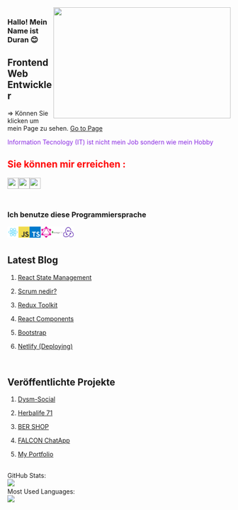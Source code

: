 <img src="https://media.giphy.com/media/qgQUggAC3Pfv687qPC/giphy.gif" align="right" width="400" height="250"/>

### Hallo! Mein Name ist Duran :blush:

## Frontend Web Entwickler

=> Können Sie klicken um mein Page zu sehen. <a href="https://duranakyol.netlify.app" target="_blank">Go to Page</a>

<font color="blueviolet" >Information Tecnology (IT) ist nicht mein Job sondern wie mein Hobby</font>

<h2 style="color: red">Sie können mir erreichen : </h2>

[<img align="left" width="25" height="25" src="https://upload.wikimedia.org/wikipedia/commons/thumb/8/81/LinkedIn_icon.svg/2048px-LinkedIn_icon.svg.png" align="left" />][linkedin]

[<img align="left" width="25" height="25" src="https://cdn.freebiesupply.com/logos/thumbs/2x/xing-icon-logo.png" align="left" />][xing]

[<img align="left" width="25" height="25" src="https://seeklogo.com/images/M/medium-2020-new-logo-4DD1CA1BFF-seeklogo.com.png" />][medium]

<br/>
<br/>
<br/>

### Ich benutze diese Programmiersprache

<img align="left" width="25" height="25" src="https://raw.githubusercontent.com/github/explore/80688e429a7d4ef2fca1e82350fe8e3517d3494d/topics/react/react.png"/>
<img align="left" width="25" height="25" src="https://raw.githubusercontent.com/github/explore/80688e429a7d4ef2fca1e82350fe8e3517d3494d/topics/javascript/javascript.png"/>
<img align="left" width="25" height="25" src="https://raw.githubusercontent.com/github/explore/80688e429a7d4ef2fca1e82350fe8e3517d3494d/topics/typescript/typescript.png"/>
<img align="left" width="25" height="25" src="https://raw.githubusercontent.com/github/explore/80688e429a7d4ef2fca1e82350fe8e3517d3494d/topics/graphql/graphql.png"/>
<img align="left" width="25" height="25" src="https://raw.githubusercontent.com/github/explore/80688e429a7d4ef2fca1e82350fe8e3517d3494d/topics/mongodb/mongodb.png"/>
<img align="left" width="25" height="25" src="https://raw.githubusercontent.com/github/explore/80688e429a7d4ef2fca1e82350fe8e3517d3494d/topics/redux/redux.png"/>

<br/>
<br/>

## Latest Blog

1. <a href="https://medium.com/@duranakyol71/react-state-management-6711538dc296" target="_blank">React State Management</a>

2. <a href="https://medium.com/@duranakyol71/scrum-nedir-d98ec3640ce8" target="_blank">Scrum nedir?</a>

3. <a href="https://medium.com/@duranakyol71/redux-toolkit-b1712e3ce7b9" target="_blank">Redux Toolkit</a>

4. <a href="https://medium.com/@duranakyol71/react-components-2368284bf753" target="_blank">React Components</a>

5. <a href="https://medium.com/@duranakyol71/bootstrap-cc6c1921cbad" target="_blank">Bootstrap</a>

6. <a href="https://medium.com/@duranakyol71/netlify-deploying-b7d0b11da48c" target="_blank">Netlify (Deploying)</a>

<br/>

## Veröffentlichte Projekte

1. <a href="https://dysm-social.netlify.app" target="_blank">Dysm-Social</a>

2. <a href="https://herbalife71.netlify.app" target="_blank">Herbalife 71</a>

3. <a href="https://bershop.netlify.app" target="_blank">BER SHOP</a>

4. <a href="https://falcon-chatapp.netlify.app" target="_blank">FALCON ChatApp</a>

5. <a href="https://duranakyol.netlify.app" target="_blank">My Portfolio</a>

<br/>

<summary>GitHub Stats:</summary>
<img src="https://github-readme-stats.vercel.app/api?username=duranakyol&theme=radical" />

<br/>

<summary>Most Used Languages:</summary>
<img src="https://github-readme-stats.vercel.app/api/top-langs/?username=anuraghazra&layout=compact&theme=radical" />

<br/>

[linkedin]: https://www.linkedin.com/in/duranakyol/
[xing]: https://www.xing.com/profile/Duran_Akyol/cv
[medium]: https://medium.com/@duranakyol71
